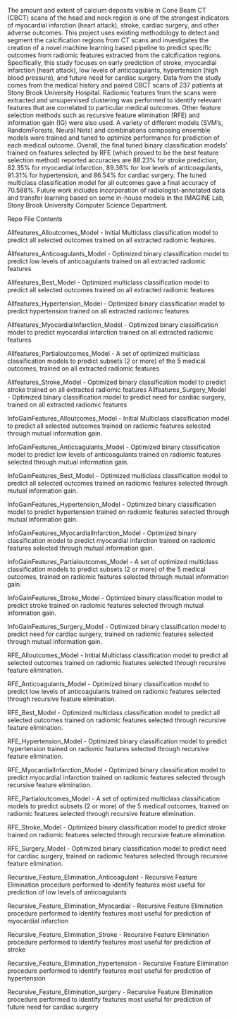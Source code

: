 The amount and extent of calcium deposits visible in Cone Beam CT (CBCT) scans of the head and neck region is one of the strongest indicators of myocardial infarction (heart attack), stroke, cardiac surgery, and other adverse outcomes. This project uses existing methodology to detect and segment the calcification regions from CT scans and investigates the creation of a novel machine learning based pipeline to predict specific outcomes from radiomic features extracted from the calcification regions. Specifically, this study focuses on early prediction of stroke, myocardial infarction (heart attack), low levels of anticoagulants, hypertension (high blood pressure), and future need for cardiac surgery. Data from the study comes from the medical history and paired CBCT scans of 237 patients at Stony Brook University Hospital. Radiomic features from the scans were extracted and unsupervised clustering was performed to identify relevant features that are correlated to particular medical outcomes. Other feature selection methods such as recursive feature elimination (RFE) and information gain (IG) were also used. A variety of different models (SVM’s, RandomForests, Neural Nets) and combinations composing ensemble models were trained and tuned to optimize performance for prediction of each medical outcome. Overall, the final tuned binary classification models’ trained on features selected by RFE (which proved to be the best feature selection method) reported accuracies are 88.23% for stroke prediction, 82.35% for myocardial infarction, 89.36% for low levels of anticoagulants, 91.31% for hypertension, and 86.54% for cardiac surgery. The tuned multiclass classification model for all outcomes gave a final accuracy of 70.588%. Future work includes incorporation of radiologist-annotated data and transfer learning based on some in-house models in the IMAGINE Lab, Stony Brook University Computer Science Department.

Repo File Contents

Allfeatures_Alloutcomes_Model - Initial Multiclass classification model to predict all selected outcomes trained on all extracted radiomic features.

Allfeatures_Anticoagulants_Model - Optimized binary classification model to predict low levels of anticoagulants trained on all extracted radiomic features

Allfeatures_Best_Model - Optimized multiclass classification model to predict all selected outcomes trained on all extracted radiomic features

Allfeatures_Hypertension_Model - Optimized binary classification model to predict hypertension trained on all extracted radiomic features

Allfeatures_MyocardialInfarction_Model - Optimized binary classification model to predict myocardial infarction trained on all extracted radiomic features

Allfeatures_Partialoutcomes_Model - A set of optimized multiclass classification models to predict subsets (2 or more) of the 5 medical outcomes, trained on all extracted radiomic features

Allfeatures_Stroke_Model - Optimized binary classification model to predict stroke trained on all extracted radiomic features
Allfeatures_Surgery_Model - Optimized binary classification model to predict need for cardiac surgery, trained on all extracted radiomic features

InfoGainFeatures_Alloutcomes_Model - Initial Multiclass classification model to predict all selected outcomes trained on radiomic features selected through mutual information gain.

InfoGainFeatures_Anticoagulants_Model - Optimized binary classification model to predict low levels of anticoagulants trained on radiomic features selected through mutual information gain.

InfoGainFeatures_Best_Model - Optimized multiclass classification model to predict all selected outcomes trained on radiomic features selected through mutual information gain.

InfoGainFeatures_Hypertension_Model - Optimized binary classification model to predict hypertension trained on radiomic features selected through mutual information gain.

InfoGainFeatures_MyocardialInfarction_Model - Optimized binary classification model to predict myocardial infarction trained on radiomic features selected through mutual information gain.

InfoGainFeatures_Partialoutcomes_Model - A set of optimized multiclass classification models to predict subsets (2 or more) of the 5 medical outcomes, trained on radiomic features selected through mutual information gain.

InfoGainFeatures_Stroke_Model - Optimized binary classification model to predict stroke trained on radiomic features selected through mutual information gain.

InfoGainFeatures_Surgery_Model - Optimized binary classification model to predict need for cardiac surgery, trained on radiomic features selected through mutual information gain.

RFE_Alloutcomes_Model - Initial Multiclass classification model to predict all selected outcomes trained on radiomic features selected through recursive feature elimination.

RFE_Anticoagulants_Model - Optimized binary classification model to predict low levels of anticoagulants trained on radiomic features selected through recursive feature elimination.

RFE_Best_Model - Optimized multiclass classification model to predict all selected outcomes trained on radiomic features selected through recursive feature elimination.

RFE_Hypertension_Model - Optimized binary classification model to predict hypertension trained on radiomic features selected through recursive feature elimination.

RFE_MyocardialInfarction_Model - Optimized binary classification model to predict myocardial infarction trained on radiomic features selected through recursive feature elimination.

RFE_Partialoutcomes_Model - A set of optimized multiclass classification models to predict subsets (2 or more) of the 5 medical outcomes, trained on radiomic features selected through recursive feature elimination.

RFE_Stroke_Model - Optimized binary classification model to predict stroke trained on radiomic features selected through recursive feature elimination.

RFE_Surgery_Model - Optimized binary classification model to predict need for cardiac surgery, trained on radiomic features selected through recursive feature elimination.

Recursive_Feature_Elimination_Anticoagulant - Recursive Feature Elimination procedure performed to identify features most useful for prediction of low levels of anticoagulants

Recursive_Feature_Elimination_Myocardial - Recursive Feature Elimination procedure performed to identify features most useful for prediction of myocardial infarction

Recursive_Feature_Elimination_Stroke - Recursive Feature Elimination procedure performed to identify features most useful for prediction of stroke

Recursive_Feature_Elimination_hypertension - Recursive Feature Elimination procedure performed to identify features most useful for prediction of hypertension

Recursive_Feature_Elimination_surgery - Recursive Feature Elimination procedure performed to identify features most useful for prediction of future need for cardiac surgery


